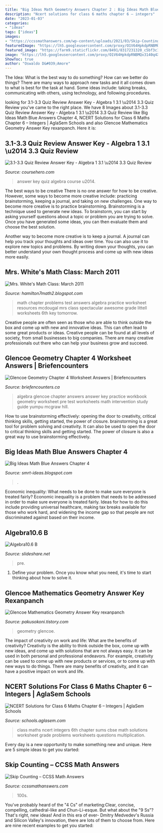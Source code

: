 ```yaml
---
title: "Big Ideas Math Geometry Answers Chapter 2 : Big Ideas Math Blue Answers Chapter 4"
description: "Ncert solutions for class 6 maths chapter 6 – integers"
date: "2023-01-03"
categories:
- "ideas"
tags: ["ideas"]
images:
- "https://ccssmathanswers.com/wp-content/uploads/2021/03/Skip-Counting-by-4s-1-269x300.png"
featuredImage: "https://lh5.googleusercontent.com/proxy/O1V64HpkdpRNBMQx3140q4XGnW1V8US8om9hqf7R8HKzLhkm-hv4J8vVSyH7osIPzFb0Hz7ae8hX5AekvPXQF4LUCuKdjSbEaFSKAxBcUrzOtsXkR7Ytow=w1200-h630-p-k-no-nu"
featured_image: "https://farm9.staticflickr.com/8491/8317231320_c5bf3c141b_o.jpg"
image: "https://lh5.googleusercontent.com/proxy/O1V64HpkdpRNBMQx3140q4XGnW1V8US8om9hqf7R8HKzLhkm-hv4J8vVSyH7osIPzFb0Hz7ae8hX5AekvPXQF4LUCuKdjSbEaFSKAxBcUrzOtsXkR7Ytow=w1200-h630-p-k-no-nu"
ShowToc: true
author: "Oswaldo D&#039;Amore"
---
```



The Idea: What is the best way to do something?
How can we better do things? There are many ways to approach new tasks and it all comes down to what is best for the task at hand. Some ideas include: taking breaks, communicating with others, using technology, and following procedures.

	

		
looking for 3.1-3.3 Quiz Review Answer Key - Algebra 1 3.1 \u2014 3.3 Quiz Review you've came to the right place. We have 8 Images about 3.1-3.3 Quiz Review Answer Key - Algebra 1 3.1 \u2014 3.3 Quiz Review like Big Ideas Math Blue Answers Chapter 4, NCERT Solutions for Class 6 Maths Chapter 6 – Integers | AglaSem Schools and also Glencoe Mathematics Geometry Answer Key rexanpanch. Here it is:
		
    
## 3.1-3.3 Quiz Review Answer Key - Algebra 1 3.1 \u2014 3.3 Quiz Review

<img loading=lazy src="https://www.coursehero.com/thumb/00/0e/000e0b2c9b33d08e83336f2689c92f57335e6391_180.jpg" onerror="this.onerror=null;this.src='https://tse1.mm.bing.net/th?id=OIP.jCqaTzsXZGyYUNFf5ktaXgAAAA&amp;pid=15.1';" alt="3.1-3.3 Quiz Review Answer Key - Algebra 1 3.1 \u2014 3.3 Quiz Review">

_Source: coursehero.com_

>answer key quiz algebra course u2014. 

	

The best ways to be creative
There is no one answer for how to be creative. However, some ways to become more creative include: practicing brainstorming, keeping a journal, and taking on new challenges.
One way to become more creative is to practice brainstorming. Brainstorming is a technique used to generate new ideas. To brainstorm, you can start by asking yourself questions about a topic or problem you are trying to solve. Once you have generated some ideas, you can then evaluate them and choose the best solution.

Another way to become more creative is to keep a journal. A journal can help you track your thoughts and ideas over time. You can also use it to explore new topics and problems. By writing down your thoughts, you can better understand your own thought process and come up with new ideas more easily.

    
## Mrs. White&#039;s Math Class: March 2011

<img loading=lazy src="https://lh6.googleusercontent.com/-36zxmZVCCT8/TW1XSDVsV4I/AAAAAAAAADI/fhXVyKfmg2Q/s1600/Chapter+3+Practice+Test+B+pg1.jpg" onerror="this.onerror=null;this.src='https://tse4.mm.bing.net/th?id=OIP.iAdQfciqRs7uaWfHIkhaUAHaJx&amp;pid=15.1';" alt="Mrs. White&#039;s Math Class: March 2011">

_Source: hamilton7math2.blogspot.com_

>math chapter problems test answers algebra practice worksheet resources mcdougal mrs class spectacular awesome grade littell worksheets 6th key tomorrow. 

	

Creative people are often seen as those who are able to think outside the box and come up with new and innovative ideas. This can often lead to some great products or ideas. Creative people can be found at all levels of society, from small businesses to big companies. There are many creative professionals out there who can help your business grow and succeed.

    
## Glencoe Geometry Chapter 4 Worksheet Answers | Briefencounters

<img loading=lazy src="https://briefencounters.ca/wp-content/uploads/2018/11/glencoe-geometry-chapter-4-worksheet-answers-with-algebra-i-chapter-9-practice-workbook-answer-key-of-glencoe-geometry-chapter-4-worksheet-answers.jpg" onerror="this.onerror=null;this.src='https://tse1.mm.bing.net/th?id=OIP.bxguFgSOvatjabSbHdjq9wAAAA&amp;pid=15.1';" alt="Glencoe Geometry Chapter 4 Worksheet Answers | Briefencounters">

_Source: briefencounters.ca_

>algebra glencoe chapter answers answer key practice workbook geometry worksheet pre test worksheets math intervention study guide yumpu mcgraw hill. 

	

How to use brainstorming effectively: opening the door to creativity, critical thinking skills, getting started, the power of closure.
brainstorming is a great tool for problem solving and creativity. It can also be used to open the door to critical thinking skills and getting started. The power of closure is also a great way to use brainstorming effectively.

    
## Big Ideas Math Blue Answers Chapter 4

<img loading=lazy src="https://lh5.googleusercontent.com/proxy/O1V64HpkdpRNBMQx3140q4XGnW1V8US8om9hqf7R8HKzLhkm-hv4J8vVSyH7osIPzFb0Hz7ae8hX5AekvPXQF4LUCuKdjSbEaFSKAxBcUrzOtsXkR7Ytow=w1200-h630-p-k-no-nu" onerror="this.onerror=null;this.src='https://tse4.mm.bing.net/th?id=OIP.B6VIJ1NY-N8uPvTuG6ixOQHaIm&amp;pid=15.1';" alt="Big Ideas Math Blue Answers Chapter 4">

_Source: smrt-ideas.blogspot.com_

>. 

	

Economic inequality: What needs to be done to make sure everyone is treated fairly?
Economic inequality is a problem that needs to be addressed in order to make sure everyone is treated fairly. Ideas for how to do this include providing universal healthcare, making tax breaks available for those who work hard, and widening the income gap so that people are not discriminated against based on their income.

    
## Algebra10.6 B

<img loading=lazy src="https://cdn.slidesharecdn.com/ss_thumbnails/algebra10-6b-090408170654-phpapp02-thumbnail-4.jpg?cb=1239210419" onerror="this.onerror=null;this.src='https://tse2.mm.bing.net/th?id=OIP.F9rdkcIZlcYfyAgPe9lU-wHaJn&amp;pid=15.1';" alt="Algebra10.6 B">

_Source: slideshare.net_

>pre. 

	

1. Define your problem. Once you know what you need, it's time to start thinking about how to solve it. 

    
## Glencoe Mathematics Geometry Answer Key Rexanpanch

<img loading=lazy src="http://1.bp.blogspot.com/-ec7DkmdlUvA/T7LM4DZd1PI/AAAAAAAAAJ0/4N7ivXVGeQc/s1600/CH11testpage1.bmp" onerror="this.onerror=null;this.src='https://tse4.mm.bing.net/th?id=OIP.Z1tWeeLELiGnC7t2KbnlOwHaI_&amp;pid=15.1';" alt="Glencoe Mathematics Geometry Answer Key rexanpanch">

_Source: pakusokoni.tistory.com_

>geometry glencoe. 

	

The impact of creativity on work and life: What are the benefits of creativity?
Creativity is the ability to think outside the box, come up with new ideas, and come up with solutions that are not always easy. It can be used in both personal and professional endeavors. For example, creativity can be used to come up with new products or services, or to come up with new ways to do things. There are many benefits of creativity, and it can have a positive impact on work and life.

    
## NCERT Solutions For Class 6 Maths Chapter 6 – Integers | AglaSem Schools

<img loading=lazy src="https://farm9.staticflickr.com/8491/8317231320_c5bf3c141b_o.jpg" onerror="this.onerror=null;this.src='https://tse3.mm.bing.net/th?id=OIP.szvNVGC4oOuJScWTm4UaqAHaWn&amp;pid=15.1';" alt="NCERT Solutions for Class 6 Maths Chapter 6 – Integers | AglaSem Schools">

_Source: schools.aglasem.com_

>class maths ncert integers 6th chapter sums cbse math solutions worksheet grade problems worksheets questions multiplication. 

	

Every day is a new opportunity to make something new and unique. Here are 5 simple ideas to get you started: 

    
## Skip Counting – CCSS Math Answers

<img loading=lazy src="https://ccssmathanswers.com/wp-content/uploads/2021/03/Skip-Counting-by-4s-1-269x300.png" onerror="this.onerror=null;this.src='https://tse1.mm.bing.net/th?id=OIP.PtOcxJIsYdkbvdEXbKTAGgAAAA&amp;pid=15.1';" alt="Skip Counting – CCSS Math Answers">

_Source: ccssmathanswers.com_

>100s. 

	

You've probably heard of the "4 Cs" of marketing:Clear, concise, compelling, cathedral-like and Chun-Li-esque. But what about the "9 Ss"? That's right, new ideas! And in this era of ever- Dmitry Medvedev's Russia and Silicon Valley's innovation, there are lots of them to choose from. Here are nine recent examples to get you started: 

